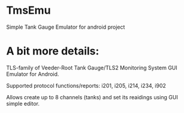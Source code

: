 # TmsEmu

Simple Tank Gauge Emulator for android project

# A bit more details:
TLS-family of Veeder-Root Tank Gauge/TLS2 Monitoring System GUI Emulator for Android.

Supported protocol functions/reports: i201, i205, i214, i234, i902

Allows create up to 8 channels (tanks) and set its reaidings using GUI simple editor.
